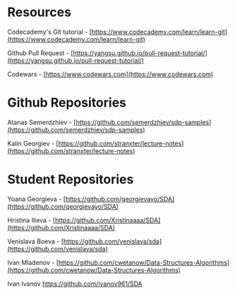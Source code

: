 # Resources

Codecademy's Git tutorial - [https://www.codecademy.com/learn/learn-git](https://www.codecademy.com/learn/learn-git)

Github Pull Request - [https://yangsu.github.io/pull-request-tutorial/](https://yangsu.github.io/pull-request-tutorial/)

Codewars - [https://www.codewars.com](https://www.codewars.com)

# Github Repositories

Atanas Semerdzhiev - [https://github.com/semerdzhiev/sdp-samples](https://github.com/semerdzhiev/sdp-samples)

Kalin Georgiev - [https://github.com/stranxter/lecture-notes](https://github.com/stranxter/lecture-notes)

# Student Repositories

Yoana Georgieva - [https://github.com/georgievayo/SDA](https://github.com/georgievayo/SDA)

Hristina Ilieva - [https://github.com/Xristinaaaa/SDA](https://github.com/Xristinaaaa/SDA)

Venislava Boeva - [https://github.com/venislava/sda](https://github.com/venislava/sda)

Ivan Mladenov - [https://github.com/cwetanow/Data-Structures-Algorithms](https://github.com/cwetanow/Data-Structures-Algorithms)

Ivan Ivanov https://github.com/ivanov961/SDA
